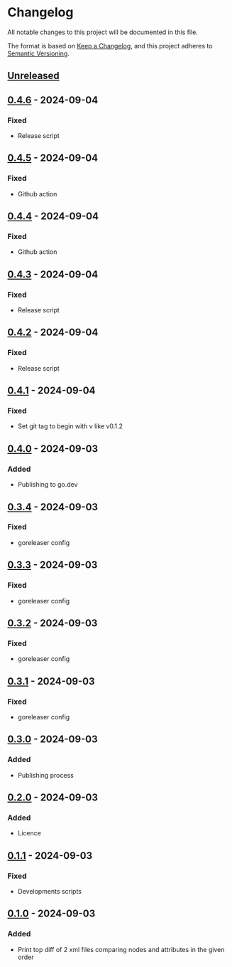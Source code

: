 # Changelog
All notable changes to this project will be documented in this file.

The format is based on [Keep a Changelog](https://keepachangelog.com/en/1.0.0/), and this project adheres to [Semantic Versioning](https://semver.org/spec/v2.0.0.html).

## [Unreleased]

## [0.4.6] - 2024-09-04
### Fixed
- Release script

## [0.4.5] - 2024-09-04
### Fixed
- Github action

## [0.4.4] - 2024-09-04
### Fixed
- Github action

## [0.4.3] - 2024-09-04
### Fixed
- Release script

## [0.4.2] - 2024-09-04
### Fixed
- Release script

## [0.4.1] - 2024-09-04
### Fixed
- Set git tag to begin with v like v0.1.2

## [0.4.0] - 2024-09-03
### Added
- Publishing to go.dev

## [0.3.4] - 2024-09-03
### Fixed
- goreleaser config

## [0.3.3] - 2024-09-03
### Fixed
- goreleaser config

## [0.3.2] - 2024-09-03
### Fixed
- goreleaser config

## [0.3.1] - 2024-09-03
### Fixed
- goreleaser config

## [0.3.0] - 2024-09-03
### Added
- Publishing process

## [0.2.0] - 2024-09-03
### Added
- Licence

## [0.1.1] - 2024-09-03
### Fixed
- Developments scripts

## [0.1.0] - 2024-09-03
### Added
- Print top diff of 2 xml files comparing nodes and attributes in the given order

[Unreleased]: https://github.com/gilcu2/topdiffxml/compare/0.4.6...master
[0.4.6]: https://github.com/gilcu2/topdiffxml/compare/0.4.5...0.4.6
[0.4.5]: https://github.com/gilcu2/topdiffxml/compare/0.4.4...0.4.5
[0.4.4]: https://github.com/gilcu2/topdiffxml/compare/0.4.3...0.4.4
[0.4.3]: https://github.com/gilcu2/topdiffxml/compare/0.4.2...0.4.3
[0.4.2]: https://github.com/gilcu2/topdiffxml/compare/0.4.1...0.4.2
[0.4.1]: https://github.com/gilcu2/topdiffxml.git/compare/0.4.0...0.4.1
[0.4.0]: https://github.com/gilcu2/topdiffxml.git/compare/0.3.4...0.4.0
[0.3.4]: https://github.com/gilcu2/topdiffxml.git/compare/0.3.3...0.3.4
[0.3.3]: https://github.com/gilcu2/topdiffxml.git/compare/0.3.2...0.3.3
[0.3.2]: https://github.com/gilcu2/topdiffxml.git/compare/0.3.1...0.3.2
[0.3.1]: https://github.com/gilcu2/topdiffxml.git/compare/0.3.0...0.3.1
[0.3.0]: https://github.com/gilcu2/topdiffxml.git/compare/0.2.0...0.3.0
[0.2.0]: https://github.com/gilcu2/topdiffxml.git/compare/0.1.1...0.2.0
[0.1.1]: https://github.com/gilcu2/topdiffxml.git/compare/0.1.0...0.1.1
[0.1.0]: https://github.com/gilcu2/topdiffxml.git/tree/0.1.0
